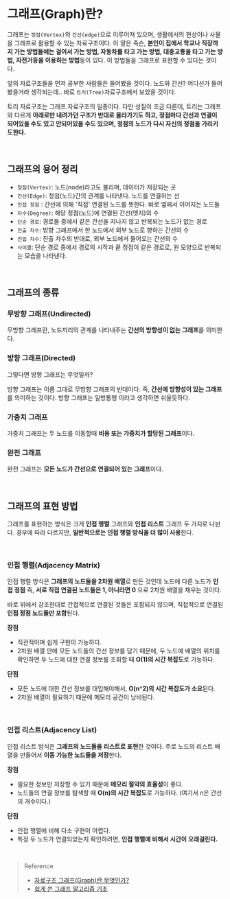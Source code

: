 # 그래프(Graph)란?

그래프는 `정점(Vertex)`와 `간선(edge)`으로 이루어져 있으며, 생활에서의 현상이나 사물을 그래프로 활용할 수 있는 자료구조이다. 이 말은 즉슨, **본인이 집에서 학교나 직장까지 가는 방법들에는 걸어서 가는 방법, 자동차를 타고 가는 방법, 대중교통을 타고 가는 방법, 자전거등을 이용하는 방법**등이 있다. 이 방법들을 그래프로 표현할 수 있다는 것이다.

앞의 자료구조들을 먼저 공부한 사람들은 들어봤을 것이다. 노드와 간선? 어디선가 들어봤을거라 생각되는데.. 바로 `트리(Tree)`자료구조에서 보았을 것이다.

트리 자료구조는 그래프 자료구조의 일종이다. 다만 성질이 조금 다른데, 트리는 그래프와 다르게 **아래로만 내려가던 구조가 반대로 올라가기도 하고, 정점마다 간선과 연결이 되어있을 수도 있고 안되어있을 수도 있으며, 정점의 노드가 다시 자신의 정점을 가리키도한다.** 

<br>

## 그래프의 용어 정리

- `정점(Vertex)`: 노드(node)라고도 불리며, 데이터가 저장되는 곳
- `간선(Edge)`: 정점(노드)간의 관계를 나타낸다. 노드를 연결하는 선
- `인접 정점` : 간선에 의해 '직접' 연결된 노드를 뜻한다. 바로 옆에서 이어지는 노드들
- `차수(Degree)`: 해당 정점(노드)에 연결된 간선(엣지)의 수
- `단순 경로`: 경로들 중에서 같은 간선을 지나지 않고 반복되는 노드가 없는 경로
- `진출 차수`: 방향 그래프에서 한 노드에서 외부 노드로 향하는 간선의 수
- `진입 차수`: 진출 차수의 반대로, 외부 노드에서 들어오는 간선의 수
- `사이클`: 단순 경로 중에서 경로의 시작과 끝 정점이 같은 경로로, 원 모양으로 반복되는 모습을 나타낸다.

<br>

## 그래프의 종류

### 무방향 그래프(Undirected)
무방향 그래프란, 노드끼리의 관계를 나타내주는 **간선의 방향성이 없는 그래프**를 의미한다.

### 방향 그래프(Directed)
그렇다면 방향 그래프는 무엇일까?

방향 그래프는 이름 그대로 무방향 그래프의 반대이다. 즉, **간선에 방향성이 있는 그래프**를 의미하는 것이다. 방향 그래프는 일방통행 이라고 생각하면 쉬울듯하다.

### 가중치 그래프
가중치 그래프는 두 노드를 이동할때 **비용 또는 가중치가 할당된 그래프**이다. 

### 완전 그래프
완전 그래프는 **모든 노드가 간선으로 연결되어 있는 그래프**이다. 

<br>

## 그래프의 표현 방법

그래프를 표현하는 방식은 크게 **인접 행렬** 그래프와 **인접 리스트** 그래프 두 가지로 나뉜다. 경우에 따라 다르지만, **일반적으로는 인접 행렬 방식을 더 많이 사용**한다.

<br>

### 인접 행렬(Adjacency Matrix)
인접 행렬 방식은 **그래프의 노드들을 2차원 배열**로 만든 것인데 노드에 다른 노드가 **인접 정점** 즉, **서로 직접 연결된 노드들은 1, 아니라면 0** 으로 2차원 배열을 채우는 것이다.

바로 위에서 강조한대로 간접적으로 연결된 것들은 포함되지 않으며, 직접적으로 연결된 **인접 정점 노드들만 포함**된다.
  
**장점**
- 직관적이며 쉽게 구현이 가능하다.
- 2차원 배열 안에 모든 노드들의 간선 정보를 담기 때문에, 두 노드에 배열의 위치를 확인하면 두 노드에 대한 연결 정보를 조회할 때 **O(1)의 시간 복잡도**로 가능하다.

**단점**
- 모든 노드에 대한 간선 정보를 대입해야해서, **O(n^2)의 시간 복잡도가 소요**된다.
- 2차원 배열이 필요하기 때문에 메모리 공간이 낭비된다.

<br>

### 인접 리스트(Adjacency List)
인접 리스트 방식은 **그래프의 노드들을 리스트로 표현**한 것이다. 주로 노드의 리스트 배열을 만들어서 **이동 가능한 노드들을 저장**한다.

**장점**
- 필요한 정보만 저장할 수 있기 때문에 **메모리 절약의 효율성**이 좋다.
- 노드들의 연결 정보를 탐색할 때 **O(n)의 시간 복잡도**로 가능하다. (여기서 n은 간선의 개수이다.)

**단점**
- 인접 행렬에 비해 다소 구현이 어렵다.
- 특정 두 노드가 연결되었는지 확인하려면, **인접 행렬에 비해서 시간이 오래걸린다.**


<!-- 

# 업데이트

- 아이패드로 각자에 맞는 그림을 설명으로 그려서 추가 
- 예시로 

-->




<br>

> Reference
> - [자료구조 그래프(Graph)란 무엇인가?](https://coding-factory.tistory.com/610)
> - [쉽게 쓴 그래프 알고리즘 기초](https://m.blog.naver.com/occidere/220923695595)